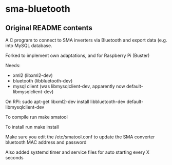 # sma-bluetooth

## Original README contents

A C program to connect to SMA inverters via Bluetooth and export data (e.g. into MySQL database.

Forked to implement own adaptations, and for Raspberry Pi (Buster)

Needs:

* xml2 (libxml2-dev)
* bluetooth (libbluetooth-dev)
* mysql client (was libmysqlclient-dev, apparently now default-libmysqlclient-dev)

On RPi:
sudo apt-get libxml2-dev install libbluetooth-dev default-libmysqlclient-dev

To compile run make smatool

To install run make install

Make sure you edit the /etc/smatool.conf to update the SMA converter bluetooth MAC address and password

Also added systemd timer and service files for auto starting every X seconds
